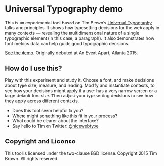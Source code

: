 # Universal Typography demo

This is an experimental tool based on Tim Brown’s [Universal Typography](http://universaltypography.com/) talks and principles. It shows how typesetting decisions for the web apply in many contexts — revealing the multidimensional nature of a single typographic element (in this case, a paragraph). It also demonstrates how font metrics data can help guide good typographic decisions.

[See the demo](http://universaltypography.com/demo). Originally debuted at An Event Apart, Atlanta 2015.

## How do I use this?

Play with this experiment and study it. Choose a font, and make decisions about type size, measure, and leading. Modify and instantiate contexts, to see how your decisions might apply if a user has a very narrow screen or a large default font size. Then adjust your typesetting decisions to see how they apply across different contexts.

- Does this tool seem helpful to you?
- Where might something like this fit in your process?
- What could be clearer about the interface?
- Say hello to Tim on Twitter: [@nicewebtype](http://twitter.com/nicewebtype)

## Copyright and License

This tool is licensed under the two-clause BSD license. Copyright 2015 Tim Brown. All rights reserved.
